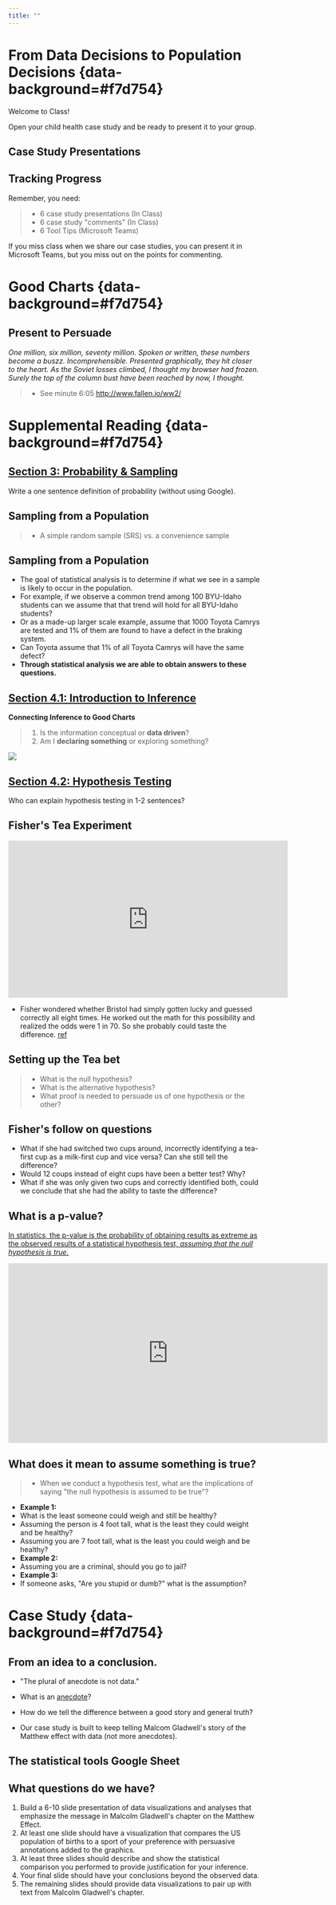 ```yaml
---
title: ""
---
```


# From Data Decisions to Population Decisions {data-background=#f7d754}

Welcome to Class! 

Open your child health case study and be ready to present it to your group.

## Case Study Presentations

## Tracking Progress

Remember, you need:

> - 6 case study presentations (In Class)
> - 6 case study "comments" (In Class)
> - 6 Tool Tips (Microsoft Teams)

If you miss class when we share our case studies, you can present it in Microsoft Teams, but you miss out on the points for commenting.





# Good Charts {data-background=#f7d754}

## Present to Persuade

*One million, six million, seventy million. Spoken or written, these numbers become a buszz. Incomprehensible. Presented graphically, they hit closer to the heart. As the Soviet losses climbed, I thought my browser had frozen. Surely the top of the column bust have been reached by now, I thought.*

> - See minute 6:05 <http://www.fallen.io/ww2/>

<!------------
## Present to Persuade Summary

> - Show the chart and stop talking
> - Don't read the picture
> - For unusual visual forms, guide the audience
> - Use reference charts
> - Show something simple, leave behind more detail
> - Tell stories
----------------->





# Supplemental Reading {data-background=#f7d754}

## [Section 3: Probability & Sampling](https://byuistats.github.io/BYUI_CSE150_StatBook/probability-sampling-and-confidence-intervals.html)

Write a one sentence definition of probability (without using Google).

<!------------
## Understanding Probability

**[One dice probability](https://istats.shinyapps.io/RandomNumbers/)**

$$p(x) = \frac{1}{6} \approx 0.1667$$

**Sum of two dice probability**

What is $x$ or the event now?

- [Catan Tokens](images/other/catan_tokens.jpg)
- [Sum of two dice](images/other/sum_of_two_dice.jpg)

------------------>

## Sampling from a Population

> - A simple random sample (SRS) vs. a convenience sample

<!-------------------

You have 150 students that graduated from a major in 2019 and you want to take a sample of 25 of them to estimate starting salaries.

Describe the way you would do each sampling method for the scenario above.

> - Convenience sample
> - simple random sample (SRS) 
> - systematic random sample 
> - Clustered random sample
> - Stratified random sample

------------------->

## Sampling from a Population

- The goal of statistical analysis is to determine if what we see in a sample is likely to occur in the population. 
- For example, if we observe a common trend among 100 BYU-Idaho students can we assume that that trend will hold for all BYU-Idaho students? 
- Or as a made-up larger scale example, assume that 1000 Toyota Camrys are tested and 1% of them are found to have a defect in the braking system. 
- Can Toyota assume that 1% of all Toyota Camrys will have the same defect? 
- **Through statistical analysis we are able to obtain answers to these questions.**

## [Section 4.1: Introduction to Inference](https://byuistats.github.io/BYUI_CSE150_StatBook/inferential-decision-making.html#confidence-interval)

**Connecting Inference to Good Charts**

> 1. Is the information conceptual or **data driven**?
> 2. Am I **declaring something** or exploring something?

![](images/gc/ch3_four_quadrants_inference.png)

## [Section 4.2: Hypothesis Testing](https://byuistats.github.io/BYUI_CSE150_StatBook/inferential-decision-making.html#hypothesis-testing)

Who can explain hypothesis testing in 1-2 sentences?

## Fisher's Tea Experiment

<iframe width="560" height="315" src="https://www.youtube.com/embed/lgs7d5saFFc" frameborder="0" allow="accelerometer; autoplay; encrypted-media; gyroscope; picture-in-picture" allowfullscreen></iframe>

- Fisher wondered whether Bristol had simply gotten lucky and guessed correctly all eight times. He worked out the math for this possibility and realized the odds were 1 in 70. So she probably could taste the difference. [ref](https://www.sciencehistory.org/distillations/ronald-fisher-a-bad-cup-of-tea-and-the-birth-of-modern-statistics)

## Setting up the Tea bet

> - What is the null hypothesis?
> - What is the alternative hypothesis?
> - What proof is needed to persuade us of one hypothesis or the other?

## Fisher's follow on questions

- What if she had switched two cups around, incorrectly identifying a tea-first cup as a milk-first cup and vice versa? Can she still tell the difference?
- Would 12 coups instead of eight cups have been a better test? Why?
- What if she was only given two cups and correctly identified both, could we conclude that she had the ability to taste the difference?

## What is a p-value?

[In statistics, the p-value is the probability of obtaining results as extreme as the observed results of a statistical hypothesis test, *assuming that the null hypothesis is true.*](https://fivethirtyeight.com/features/not-even-scientists-can-easily-explain-p-values/)

<iframe src="https://fivethirtyeight.abcnews.go.com/video/embed/56150342" width="640" height="360" scrolling="no" style="border:none;" allowfullscreen></iframe>

## What does it mean to assume something is true?

> - When we conduct a hypothesis test, what are the implications of saying "the null hypothesis is assumed to be true"?

  - **Example 1:**
  - What is the least someone could weigh and still be healthy?
  - Assuming the person is 4 foot tall, what is the least they could weight and be healthy?
  - Assuming you are 7 foot tall, what is the least you could weigh and be healthy?
  - **Example 2:**
  - Assuming you are a criminal, should you go to jail?
  - **Example 3:**
  - If someone asks, "Are you stupid or dumb?" what is the assumption?

<!------------

## The Father of Statistics: Fisher

*Fisher published the fruit of his research in two seminal books, Statistical Methods for Research Workers and The Design of Experiments. The latter introduced several fundamental ideas, including the null hypothesis and statistical significance, that scientists worldwide still use today. And the first example Fisher used in his book—to set the tone for everything that followed—was Muriel Bristol’s tea test.*

[second ref](https://brainder.org/2015/08/23/the-lady-tasting-tea-and-fishers-exact-test/)


-------------->

# Case Study {data-background=#f7d754}

## From an idea to a conclusion.

- "The plural of anecdote is not data."

- What is an [anecdote](https://www.google.com/search?q=anecdote&oq=anecdote&aqs=chrome..69i57j69i60.1926j0j4&sourceid=chrome&ie=UTF-8)?

- How do we tell the difference between a good story and general truth?

- Our case study is built to keep telling Malcom Gladwell's story of the Matthew effect with data (not more anecdotes).

## The statistical tools Google Sheet

## What questions do we have?

1. Build a 6-10 slide presentation of data visualizations and analyses that emphasize the message in Malcolm Gladwell's chapter on the Matthew Effect.
2. At least one slide should have a visualization that compares the US population of births to a sport of your preference with persuasive annotations added to the graphics.
3. At least three slides should describe and show the statistical comparison you performed to provide justification for your inference.
4. Your final slide should have your conclusions beyond the observed data.
5. The remaining slides should provide data visualizations to pair up with text from Malcolm Gladwell's chapter.
